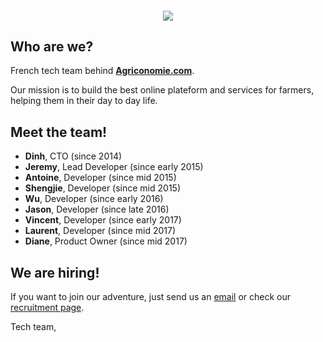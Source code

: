 <h4 align="center">
  <img src="https://www.agriconomie.com/assets/images/front/content/logo-agriconomie.png">
</h4>

## Who are we?

French tech team behind **[Agriconomie.com](https://www.agriconomie.com)**.

Our mission is to build the best online plateform and services for farmers, helping them in their day to day life.

## Meet the team!

- **Dinh**, CTO (since 2014)
- **Jeremy**, Lead Developer (since early 2015)
- **Antoine**, Developer (since mid 2015)
- **Shengjie**, Developer (since mid 2015)
- **Wu**, Developer (since early 2016)
- **Jason**, Developer (since late 2016)
- **Vincent**, Developer (since early 2017)
- **Laurent**, Developer (since mid 2017)
- **Diane**, Product Owner (since mid 2017)

## We are hiring!

If you want to join our adventure, just send us an [email](mailto:tech+agrico@agriconomie.com) or check our [recruitment page](https://www.agriconomie.com/recrutement).

Tech team,
